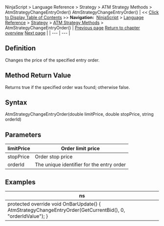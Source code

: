﻿
NinjaScript > Language Reference > Strategy > ATM Strategy Methods > AtmStrategyChangeEntryOrder()
AtmStrategyChangeEntryOrder()
| << [Click to Display Table of Contents](atmstrategychangeentryorder.md) >> **Navigation:**     [NinjaScript](ninjascript.md) > [Language Reference](language_reference_wip.md) > [Strategy](strategy.md) > [ATM Strategy Methods](atm_strategy_methods.md) > AtmStrategyChangeEntryOrder() | [Previous page](atmstrategycancelentryorder.md) [Return to chapter overview](atm_strategy_methods.md) [Next page](atmstrategychangestoptarget.md) |
| --- | --- |
## Definition
Changes the price of the specified entry order.
 
## Method Return Value
Returns true if the specified order was found; otherwise false.
 
## Syntax
AtmStrategyChangeEntryOrder(double limitPrice, double stopPrice, string orderId)
 
## 
## Parameters
| limitPrice | Order limit price |
| --- | --- |
| stopPrice | Order stop price |
| orderId | The unique identifier for the entry order |
## 
## 
## Examples
| ns |
| --- |
| protected override void OnBarUpdate() {      AtmStrategyChangeEntryOrder(GetCurrentBid(), 0, "orderIdValue"); } |

